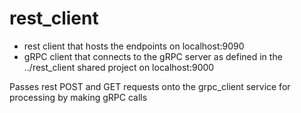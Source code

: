 # rest_client

* rest client that hosts the endpoints on localhost:9090
* gRPC client that connects to the gRPC server as defined in the ../rest_client shared project on localhost:9000

Passes rest POST and GET requests onto the grpc_client service for processing by making gRPC calls